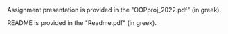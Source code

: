 Assignment presentation is provided in the "OOPproj_2022.pdf" (in greek).

README is provided in the "Readme.pdf" (in greek).

